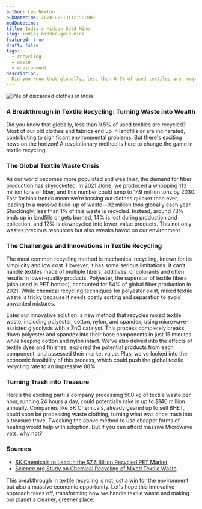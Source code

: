 ```yaml
---
author: Leo Newton
pubDatetime: 2024-07-13T12:55:00Z
modDatetime: 
title: India's Hidden Gold Mine
slug: indias-hidden-gold-mine
featured: true
draft: false
tags:
  - recycling
  - waste
  - environment
description:
  Did you know that globally, less than 0.5% of used textiles are recycled? Most of our old clothes and fabrics end up in landfills or are incinerated, contributing to significant environmental problems. But there’s exciting news on the horizon! A revolutionary method is here to change the game in textile recycling.
---
```


<img src="https://i.natgeofe.com/n/b41b1997-d6e6-402a-aeb8-677ef7a57fdd/MM9940_220518_0582.jpg" alt="Pile of discarded clothes in India">

### A Breakthrough in Textile Recycling: Turning Waste into Wealth

Did you know that globally, less than 0.5% of used textiles are recycled? Most of our old clothes and fabrics end up in landfills or are incinerated, contributing to significant environmental problems. But there's exciting news on the horizon! A revolutionary method is here to change the game in textile recycling.

### The Global Textile Waste Crisis

As our world becomes more populated and wealthier, the demand for fiber production has skyrocketed. In 2021 alone, we produced a whopping 113 million tons of fiber, and this number could jump to 149 million tons by 2030. Fast fashion trends mean we’re tossing out clothes quicker than ever, leading to a massive build-up of waste—92 million tons globally each year. Shockingly, less than 1% of this waste is recycled. Instead, around 73% ends up in landfills or gets burned, 14% is lost during production and collection, and 12% is downcycled into lower-value products. This not only wastes precious resources but also wreaks havoc on our environment.

### The Challenges and Innovations in Textile Recycling

The most common recycling method is mechanical recycling, known for its simplicity and low cost. However, it has some serious limitations. It can’t handle textiles made of multiple fibers, additives, or colorants and often results in lower-quality products. Polyester, the superstar of textile fibers (also used in PET bottles), accounted for 54% of global fiber production in 2021. While chemical recycling techniques for polyester exist, mixed textile waste is tricky because it needs costly sorting and separation to avoid unwanted mixtures.

Enter our innovative solution: a new method that recycles mixed textile waste, including polyester, cotton, nylon, and spandex, using microwave-assisted glycolysis with a ZnO catalyst. This process completely breaks down polyester and spandex into their base components in just 15 minutes while keeping cotton and nylon intact. We’ve also delved into the effects of textile dyes and finishes, explored the potential products from each component, and assessed their market value. Plus, we've looked into the economic feasibility of this process, which could push the global textile recycling rate to an impressive 88%.

### Turning Trash into Treasure

Here’s the exciting part: a company processing 500 kg of textile waste per hour, running 24 hours a day, could potentially rake in up to $140 million annually. Companies like SK Chemicals, already geared up to sell BHET, could soon be processing waste clothing, turning what was once trash into a treasure trove. Tweaking the above method to use cheaper forms of heating would help with adoption. But if you can afford massive Microwave vats, why not?

### Sources

- [SK Chemicals to Lead in the $7.6 Billion Recycled PET Market](https://www.petnology.com/online/news-detail/sk-chemicals-to-take-the-lead-in-the-76-billion-recycled-pet-market)
- [Science.org Study on Chemical Recycling of Mixed Textile Waste](https://www.science.org/doi/10.1126/sciadv.ado6827)

This breakthrough in textile recycling is not just a win for the environment but also a massive economic opportunity. Let's hope this innovative approach takes off, transforming how we handle textile waste and making our planet a cleaner, greener place.